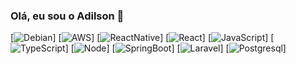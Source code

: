 
### Olá, eu sou o Adilson 🤚

[![Debian](https://img.shields.io/badge/Debian-A81D33?style=for-the-badge&logo=debian&logoColor=white)]
[![AWS](https://img.shields.io/badge/Amazon_AWS-FF9900?style=for-the-badge&logo=amazonaws&logoColor=white)]
[![ReactNative](https://img.shields.io/badge/React_Native-20232A?style=for-the-badge&logo=react&logoColor=61DAFB)]
[![React](https://img.shields.io/badge/React-20232A?style=for-the-badge&logo=react&logoColor=61DAFB)]
[![JavaScript](https://img.shields.io/badge/JavaScript-F7DF1E?style=for-the-badge&logo=javascript&logoColor=black)]
[![TypeScript](https://img.shields.io/badge/TypeScript-007ACC?style=for-the-badge&logo=typescript&logoColor=white)]
[![Node](https://img.shields.io/badge/Node.js-43853D?style=for-the-badge&logo=node.js&logoColor=white)]
[![SpringBoot](https://img.shields.io/badge/Spring-6DB33F?style=for-the-badge&logo=spring&logoColor=white)]
[![Laravel](https://img.shields.io/badge/Laravel-FF2D20?style=for-the-badge&logo=laravel&logoColor=white)]
[![Postgresql](https://img.shields.io/badge/PostgreSQL-316192?style=for-the-badge&logo=postgresql&logoColor=white)]

